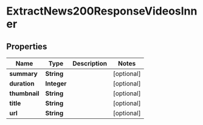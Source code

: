

# ExtractNews200ResponseVideosInner


## Properties

| Name | Type | Description | Notes |
|------------ | ------------- | ------------- | -------------|
|**summary** | **String** |  |  [optional] |
|**duration** | **Integer** |  |  [optional] |
|**thumbnail** | **String** |  |  [optional] |
|**title** | **String** |  |  [optional] |
|**url** | **String** |  |  [optional] |



